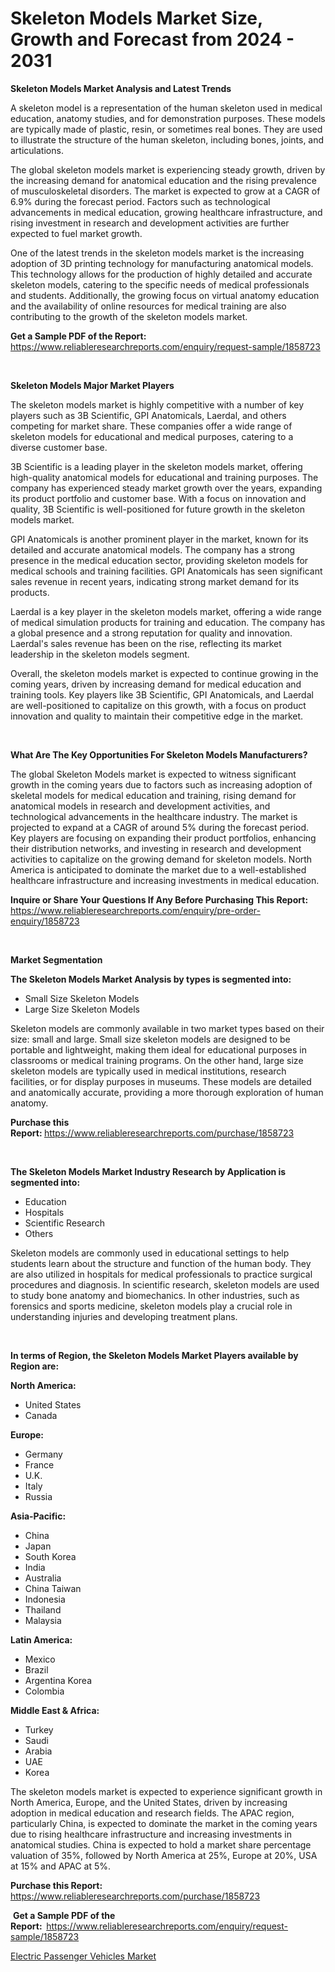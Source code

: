 <p><h1>Skeleton Models Market Size, Growth and Forecast from 2024 - 2031</h1></p><p><strong>Skeleton Models Market Analysis and Latest Trends</strong></p>
<p><p>A skeleton model is a representation of the human skeleton used in medical education, anatomy studies, and for demonstration purposes. These models are typically made of plastic, resin, or sometimes real bones. They are used to illustrate the structure of the human skeleton, including bones, joints, and articulations.</p><p>The global skeleton models market is experiencing steady growth, driven by the increasing demand for anatomical education and the rising prevalence of musculoskeletal disorders. The market is expected to grow at a CAGR of 6.9% during the forecast period. Factors such as technological advancements in medical education, growing healthcare infrastructure, and rising investment in research and development activities are further expected to fuel market growth.</p><p>One of the latest trends in the skeleton models market is the increasing adoption of 3D printing technology for manufacturing anatomical models. This technology allows for the production of highly detailed and accurate skeleton models, catering to the specific needs of medical professionals and students. Additionally, the growing focus on virtual anatomy education and the availability of online resources for medical training are also contributing to the growth of the skeleton models market.</p></p>
<p><strong>Get a Sample PDF of the Report:&nbsp;</strong> <a href="https://www.reliableresearchreports.com/enquiry/request-sample/1858723">https://www.reliableresearchreports.com/enquiry/request-sample/1858723</a></p>
<p>&nbsp;</p>
<p><strong>Skeleton Models Major Market Players</strong></p>
<p><p>The skeleton models market is highly competitive with a number of key players such as 3B Scientific, GPI Anatomicals, Laerdal, and others competing for market share. These companies offer a wide range of skeleton models for educational and medical purposes, catering to a diverse customer base.</p><p>3B Scientific is a leading player in the skeleton models market, offering high-quality anatomical models for educational and training purposes. The company has experienced steady market growth over the years, expanding its product portfolio and customer base. With a focus on innovation and quality, 3B Scientific is well-positioned for future growth in the skeleton models market.</p><p>GPI Anatomicals is another prominent player in the market, known for its detailed and accurate anatomical models. The company has a strong presence in the medical education sector, providing skeleton models for medical schools and training facilities. GPI Anatomicals has seen significant sales revenue in recent years, indicating strong market demand for its products.</p><p>Laerdal is a key player in the skeleton models market, offering a wide range of medical simulation products for training and education. The company has a global presence and a strong reputation for quality and innovation. Laerdal's sales revenue has been on the rise, reflecting its market leadership in the skeleton models segment.</p><p>Overall, the skeleton models market is expected to continue growing in the coming years, driven by increasing demand for medical education and training tools. Key players like 3B Scientific, GPI Anatomicals, and Laerdal are well-positioned to capitalize on this growth, with a focus on product innovation and quality to maintain their competitive edge in the market.</p></p>
<p>&nbsp;</p>
<p><strong>What Are The Key Opportunities For Skeleton Models Manufacturers?</strong></p>
<p><p>The global Skeleton Models market is expected to witness significant growth in the coming years due to factors such as increasing adoption of skeletal models for medical education and training, rising demand for anatomical models in research and development activities, and technological advancements in the healthcare industry. The market is projected to expand at a CAGR of around 5% during the forecast period. Key players are focusing on expanding their product portfolios, enhancing their distribution networks, and investing in research and development activities to capitalize on the growing demand for skeleton models. North America is anticipated to dominate the market due to a well-established healthcare infrastructure and increasing investments in medical education.</p></p>
<p><strong>Inquire or Share Your Questions If Any Before Purchasing This Report:</strong> <a href="https://www.reliableresearchreports.com/enquiry/pre-order-enquiry/1858723">https://www.reliableresearchreports.com/enquiry/pre-order-enquiry/1858723</a></p>
<p>&nbsp;</p>
<p><strong>Market Segmentation</strong></p>
<p><strong>The Skeleton Models Market Analysis by types is segmented into:</strong></p>
<p><ul><li>Small Size Skeleton Models</li><li>Large Size Skeleton Models</li></ul></p>
<p><p>Skeleton models are commonly available in two market types based on their size: small and large. Small size skeleton models are designed to be portable and lightweight, making them ideal for educational purposes in classrooms or medical training programs. On the other hand, large size skeleton models are typically used in medical institutions, research facilities, or for display purposes in museums. These models are detailed and anatomically accurate, providing a more thorough exploration of human anatomy.</p></p>
<p><strong>Purchase this Report:&nbsp;</strong><a href="https://www.reliableresearchreports.com/purchase/1858723">https://www.reliableresearchreports.com/purchase/1858723</a></p>
<p>&nbsp;</p>
<p><strong>The Skeleton Models Market Industry Research by Application is segmented into:</strong></p>
<p><ul><li>Education</li><li>Hospitals</li><li>Scientific Research</li><li>Others</li></ul></p>
<p><p>Skeleton models are commonly used in educational settings to help students learn about the structure and function of the human body. They are also utilized in hospitals for medical professionals to practice surgical procedures and diagnosis. In scientific research, skeleton models are used to study bone anatomy and biomechanics. In other industries, such as forensics and sports medicine, skeleton models play a crucial role in understanding injuries and developing treatment plans.</p></p>
<p>&nbsp;</p>
<p><strong>In terms of Region, the Skeleton Models Market Players available by Region are:</strong></p>
<p>
    <p> <strong> North America: </strong>
        <ul>
            <li>United States</li>
            <li>Canada</li>
        </ul>
        </p> 
    <p> <strong> Europe: </strong>
        <ul>
            <li>Germany</li>
            <li>France</li>
            <li>U.K.</li>
            <li>Italy</li>
            <li>Russia</li>
        </ul>
        </p> 
    <p> <strong> Asia-Pacific: </strong>
        <ul>
            <li>China</li>
            <li>Japan</li>
            <li>South Korea</li>
            <li>India</li>
            <li>Australia</li>
            <li>China Taiwan</li>
            <li>Indonesia</li>
            <li>Thailand</li>
            <li>Malaysia</li>
        </ul>
        </p> 
    <p> <strong> Latin America: </strong>
        <ul>
            <li>Mexico</li>
            <li>Brazil</li>
            <li>Argentina Korea</li>
            <li>Colombia</li>
        </ul>
        </p> 
    <p> <strong> Middle East & Africa: </strong>
        <ul>
            <li>Turkey</li>
            <li>Saudi</li>
            <li>Arabia</li>
            <li>UAE</li>
            <li>Korea</li>
        </ul>
    </p>
    </p>
<p><p>The skeleton models market is expected to experience significant growth in North America, Europe, and the United States, driven by increasing adoption in medical education and research fields. The APAC region, particularly China, is expected to dominate the market in the coming years due to rising healthcare infrastructure and increasing investments in anatomical studies. China is expected to hold a market share percentage valuation of 35%, followed by North America at 25%, Europe at 20%, USA at 15% and APAC at 5%.</p></p>
<p><strong>Purchase this Report: </strong><a href="https://www.reliableresearchreports.com/purchase/1858723">https://www.reliableresearchreports.com/purchase/1858723</a></p>
<p>&nbsp;<strong>Get a Sample PDF of the Report:&nbsp;&nbsp;</strong><a href="https://www.reliableresearchreports.com/enquiry/request-sample/1858723">https://www.reliableresearchreports.com/enquiry/request-sample/1858723</a></p>
<p><strong></strong></p>
<p><p><a href="https://chivalrous-flock-a86.notion.site/Electric-Passenger-Vehicles-Market-Furnish-Information-about-Market-Size-Market-Share-Market-Dynam-64f317f2967f4a64b3d5c7c7d33220ad">Electric Passenger Vehicles Market</a></p></p>